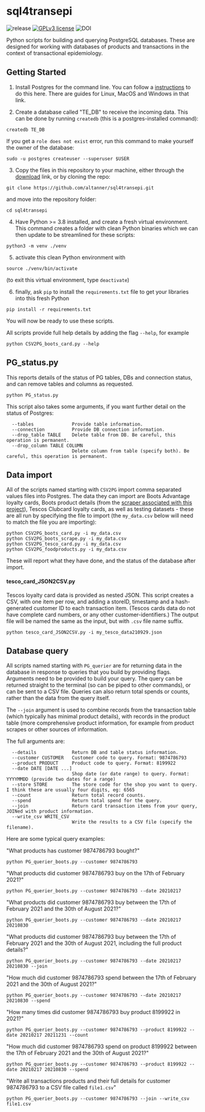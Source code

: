 # sql4transepi

  ![release](https://img.shields.io/badge/release-beta-brightgreen)
  [![GPLv3 license](https://img.shields.io/badge/licence-GPL_v3-blue.svg)](http://perso.crans.org/besson/LICENSE.html)
  ![DOI](https://img.shields.io/badge/DOI-TBC-blue.svg)

Python scripts for building and querying PostgreSQL databases. These are designed for working with databases of products and transactions in the context of transactional epidemiology.

## Getting Started

1. Install Postgres for the command line. You can follow a [instructions](https://www.postgresqltutorial.com/install-postgresql/) to do this here. There are guides for Linux, MacOS and Windows in that link.

2. Create a database called "TE_DB" to receive the incoming data. This can be done by running `createdb` (this is a postgres-installed command):
```
createdb TE_DB
```
If you get a `role does not exist` error, run this command to make yourself the owner of the database:
```
sudo -u postgres createuser --superuser $USER
```

3. Copy the files in this repository to your machine, either through the [download](https://github.com/altanner/sql4transepi/archive/refs/heads/main.zip) link, or by cloning the repo:
```
git clone https://github.com/altanner/sql4transepi.git
```
and move into the repository folder:
```
cd sql4transepi
```

4. Have Python >= 3.8 installed, and create a fresh virtual environment. This command creates a folder with clean Python binaries which we can then update to be streamlined for these scripts:
```
python3 -m venv ./venv
```

5. activate this clean Python environment with
```
source ./venv/bin/activate
```
(to exit this virtual environment, type `deactivate`)

6. finally, ask `pip` to install the `requirements.txt` file to get your libraries into this fresh Python
```
pip install -r requirements.txt
```

You will now be ready to use these scripts.

All scripts provide full help details by adding the flag `--help`, for example
```
python CSV2PG_boots_card.py --help
```

## PG_status.py
This reports details of the status of PG tables, DBs and connection status, and can remove tables and columns as requested.
```
python PG_status.py
```
This script also takes some arguments, if you want further detail on the status of Postgres:
```
  --tables              Provide table information.
  --connection          Provide DB connection information.
  --drop_table TABLE    Delete table from DB. Be careful, this operation is permanent.
  --drop_column TABLE COLUMN
                        Delete column from table (specify both). Be careful, this operation is permanent.
```

## Data import
All of the scripts named starting with `CSV2PG` import comma separated values files into Postgres. The data they can import are Boots Advantage loyalty cards, Boots product details (from the [scraper associated with this project](github.com/altanner/snax2)), Tescos Clubcard loyalty cards, as well as testing datasets - these are all run by specifying the file to import (the `my_data.csv` below will need to match the file you are importing):
```
python CSV2PG_boots_card.py -i my_data.csv
python CSV2PG_boots_scrape.py -i my_data.csv
python CSV2PG_tesco_card.py -i my_data.csv
python CSV2PG_foodproducts.py -i my_data.csv
```
These will report what they have done, and the status of the database after import.

#### tesco_card_JSON2CSV.py 
Tescos loyalty card data is provided as nested JSON. This script creates a CSV, with one item per row, and adding a storeID, timestamp and a hash-generated customer ID to each transaction item. (Tescos cards data do not have complete card numbers, or any other customer-identifiers.) The output file will be named the same as the input, but with `.csv` file name suffix.
```
python tesco_card_JSON2CSV.py -i my_tesco_data210929.json
```

## Database query
All scripts named starting with `PG_querier` are for returning data in the database in response to queries that you build by providing flags. Arguments need to be provided to build your query. The query can be returned straight to the terminal (so can be piped to other commands), or can be sent to a CSV file. Queries can also return total spends or counts, rather than the data from the query itself.

The `--join` argument is used to combine records from the transaction table (which typically has minimal product details), with records in the product table (more comprehensive product information, for example from product scrapes or other sources of information.

The full arguments are:

```
  --details             Return DB and table status information.
  --customer CUSTOMER   Customer code to query. Format: 9874786793
  --product PRODUCT     Product code to query. Format: 8199922
  --date DATE [DATE ...]
                        Shop date (or date range) to query. Format: YYYYMMDD (provide two dates for a range)
  --store STORE         The store code for the shop you want to query. I think these are usually four digits, eg: 6565
  --count               Return total record counts.
  --spend               Return total spend for the query.
  --join                Return card transaction items from your query, JOINed with product information.
  --write_csv WRITE_CSV
                        Write the results to a CSV file (specify the filename).
```

Here are some typical query examples:

"What products has customer 9874786793 bought?"
```
python PG_querier_boots.py --customer 9874786793
```
"What products did customer 9874786793 buy on the 17th of February 2021?"
```
python PG_querier_boots.py --customer 9874786793 --date 20210217
```
"What products did customer 9874786793 buy between the 17th of February 2021 and the 30th of August 2021?"
```
python PG_querier_boots.py --customer 9874786793 --date 20210217 20210830
```
"What products did customer 9874786793 buy between the 17th of February 2021 and the 30th of August 2021, including the full product details?"
```
python PG_querier_boots.py --customer 9874786793 --date 20210217 20210830 --join
```
"How much did customer 9874786793 spend between the 17th of February 2021 and the 30th of August 2021?"
```
python PG_querier_boots.py --customer 9874786793 --date 20210217 20210830 --spend
```
"How many times did customer 9874786793 buy product 8199922 in 2021?"
```
python PG_querier_boots.py --customer 9874786793 --product 8199922 --date 20210217 20211231 --count
```
"How much did customer 9874786793 spend on product 8199922 between the 17th of February 2021 and the 30th of August 2021?"
```
python PG_querier_boots.py --customer 9874786793 --product 8199922 --date 20210217 20210830 --spend
```
"Write all transactions products and their full details for customer 9874786793 to a CSV file called `file1.csv`"
```
python PG_querier_boots.py --customer 9874786793 --join --write_csv file1.csv
```
